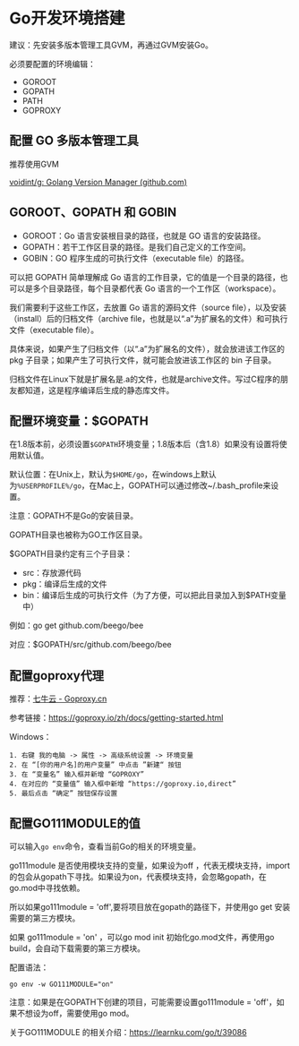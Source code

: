 # Go开发环境搭建

建议：先安装多版本管理工具GVM，再通过GVM安装Go。

必须要配置的环境编辑：

- GOROOT
- GOPATH
- PATH
- GOPROXY



## 配置 GO 多版本管理工具

推荐使用GVM

[voidint/g: Golang Version Manager (github.com)](https://github.com/voidint/g)









## GOROOT、GOPATH 和 GOBIN

- GOROOT：Go 语言安装根目录的路径，也就是 GO 语言的安装路径。
- GOPATH：若干工作区目录的路径。是我们自己定义的工作空间。
- GOBIN：GO 程序生成的可执行文件（executable file）的路径。



可以把 GOPATH 简单理解成 Go 语言的工作目录，它的值是一个目录的路径，也可以是多个目录路径，每个目录都代表 Go 语言的一个工作区（workspace）。

我们需要利于这些工作区，去放置 Go 语言的源码文件（source file），以及安装（install）后的归档文件（archive file，也就是以“.a”为扩展名的文件）和可执行文件（executable file）。

具体来说，如果产生了归档文件（以“.a”为扩展名的文件），就会放进该工作区的 pkg 子目录；如果产生了可执行文件，就可能会放进该工作区的 bin 子目录。

归档文件在Linux下就是扩展名是.a的文件，也就是archive文件。写过C程序的朋友都知道，这是程序编译后生成的静态库文件。



## 配置环境变量：$GOPATH

在1.8版本前，必须设置`$GOPATH`环境变量；1.8版本后（含1.8）如果没有设置将使用默认值。

默认位置：在Unix上，默认为`$HOME/go`，在windows上默认为`%USERPROFILE%/go`，在Mac上，GOPATH可以通过修改~/.bash_profile来设置。

注意：GOPATH不是Go的安装目录。

GOPATH目录也被称为GO工作区目录。

$GOPATH目录约定有三个子目录：

- src：存放源代码
- pkg：编译后生成的文件
- bin：编译后生成的可执行文件（为了方便，可以把此目录加入到$PATH变量中）

例如：go get github.com/beego/bee

对应：$GOPATH/src/github.com/beego/bee



## 配置goproxy代理

推荐：[七牛云 - Goproxy.cn](https://goproxy.cn/)



参考链接：https://goproxy.io/zh/docs/getting-started.html

Windows：

```text
1. 右键 我的电脑 -> 属性 -> 高级系统设置 -> 环境变量
2. 在 “[你的用户名]的用户变量” 中点击 ”新建“ 按钮
3. 在 “变量名” 输入框并新增 “GOPROXY”
4. 在对应的 “变量值” 输入框中新增 “https://goproxy.io,direct”
5. 最后点击 “确定” 按钮保存设置
```



## 配置GO111MODULE的值

可以输入`go env`命令，查看当前Go的相关的环境变量。

go111module 是否使用模块支持的变量，如果设为off ，代表无模块支持，import的包会从gopath下寻找。如果设为on，代表模块支持，会忽略gopath，在go.mod中寻找依赖。

所以如果go111module = 'off',要将项目放在gopath的路径下，并使用go get 安装需要的第三方模块。

如果 go111module = 'on' ，可以go mod init 初始化go.mod文件，再使用go build，会自动下载需要的第三方模块。

配置语法：

```
go env -w GO111MODULE="on"
```

注意：如果是在GOPATH下创建的项目，可能需要设置go111module = 'off'，如果不想设为off，需要使用go mod。

关于GO111MODULE 的相关介绍：https://learnku.com/go/t/39086



